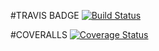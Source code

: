 #TRAVIS BADGE
[![Build Status](https://travis-ci.org/lindseyme/Fast-Food-Fast.svg?branch=api_ci)](https://travis-ci.org/lindseyme/Fast-Food-Fast)

#COVERALLS
[![Coverage Status](https://coveralls.io/repos/github/lindseyme/Fast-Food-Fast/badge.svg?branch=master)](https://coveralls.io/github/lindseyme/Fast-Food-Fast?branch=master)